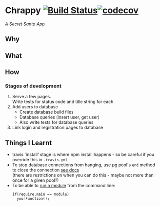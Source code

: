 # Chrappy [![Build Status](https://travis-ci.org/dangerdak/chrappjs.svg?branch=master)](https://travis-ci.org/dangerdak/chrappjs)[![codecov](https://codecov.io/gh/dangerdak/chrappjs/branch/master/graph/badge.svg)](https://codecov.io/gh/dangerdak/chrappjs)
_A Secret Santa App_

## Why
## What
## How
### Stages of development
1. Serve a few pages.  
   Write tests for status code and title string for each
2. Add users to database
   * Create database build files
   * Database queries (insert user, get user)
   * Also write tests for database queries
3. Link login and registration pages to database

## Things I Learnt
* travis 'install' stage is where npm install happens - so be careful if
  you override this in `.travis.yml`
* To stop database connections from hanging, use pg pool's `end` method to close the connection [see docs](https://node-postgres.com/api/pool#pool-end)  
  (there are restrictions on when you can do this - maybe not more than once
  for a given pool?)
* To be able to [run
  a module](http://coding.pstodulka.com/2014/10/22/node-modules-as-cli/) from the command line:  
  ```
  if(require.main == module)
    yourFunction();
  ```
